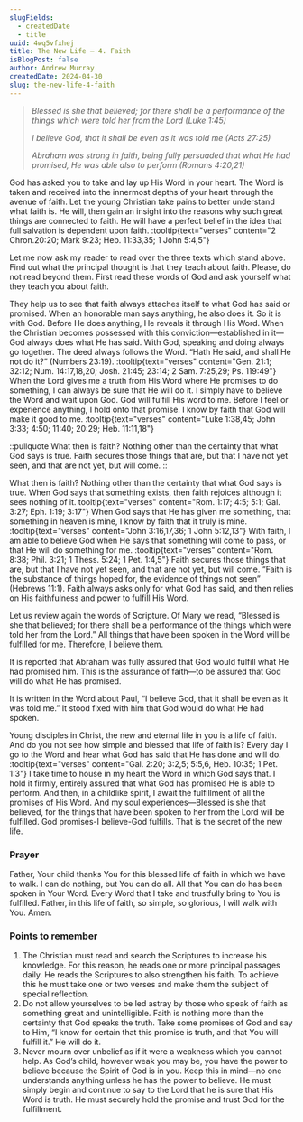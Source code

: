 ```yaml
---
slugFields:
  - createdDate
  - title
uuid: 4wq5vfxhej
title: The New Life – 4. Faith
isBlogPost: false
author: Andrew Murray
createdDate: 2024-04-30
slug: the-new-life-4-faith
---
```

> *Blessed is she that believed; for there shall be a performance of the things which were told her from the Lord (Luke 1:45)*
>
> *I believe God, that it shall be even as it was told me (Acts 27:25)*
>
> *Abraham was strong in faith, being fully persuaded that what He had promised, He was able also to perform  (Romans 4:20,21)*

God has asked you to take and lay up His Word in your heart. The Word is taken and received into the innermost depths of your heart through the avenue of faith. Let the young Christian take pains to better understand what faith is. He will, then gain an insight into the reasons why such great things are connected to faith. He will have a perfect belief in the idea that full salvation is dependent upon faith. :tooltip{text="verses" content="2 Chron.20:20; Mark 9:23; Heb. 11:33,35; 1 John 5:4,5"}

Let me now ask my reader to read over the three texts which stand above. Find out what the principal thought is that they teach about faith. Please, do not read beyond them. First read these words of God and ask yourself what they teach you about faith.

They help us to see that faith always attaches itself to what God has said or promised. When an honorable man says anything, he also does it. So it is with God. Before He does anything, He reveals it through His Word. When the Christian becomes possessed with this conviction—established in it—God always does what He has said. With God, speaking and doing always go together. The deed always follows the Word. “Hath He said, and shall He not do it?” (Numbers 23:19). :tooltip{text="verses" content="Gen. 21:1; 32:12; Num. 14:17,18,20; Josh. 21:45; 23:14; 2 Sam. 7:25,29; Ps. 119:49"} When the Lord gives me a truth from His Word where He promises to do something, I can always be sure that He will do it. I simply have to believe the Word and wait upon God. God will fulfill His word to me. Before I feel or experience anything, I hold onto that promise. I know by faith that God will make it good to me. :tooltip{text="verses" content="Luke 1:38,45; John 3:33; 4:50; 11:40; 20:29; Heb. 11:11,18"}

::pullquote
What then is faith? Nothing other than the certainty that what God says is true. Faith secures those things that are, but that I have not yet seen, and that are not yet, but will come.
::

What then is faith? Nothing other than the certainty that what God says is true. When God says that something exists, then faith rejoices although it sees nothing of it. tooltip{text="verses" content="Rom. 1:17; 4:5; 5:1; Gal. 3:27; Eph. 1:19; 3:17"} When God says that He has given me something, that something in heaven is mine, I know by faith that it truly is mine. :tooltip{text="verses" content="John 3:16,17,36; 1 John 5:12,13"} With faith, I am able to believe God when He says that something will come to pass, or that He will do something for me. :tooltip{text="verses" content="Rom. 8:38; Phil. 3:21; 1 Thess. 5:24; 1 Pet. 1:4,5"} Faith secures those things that are, but that I have not yet seen, and that are not yet, but will come. “Faith is the substance of things hoped for, the evidence of things not seen” (Hebrews 11:1). Faith always asks only for what God has said, and then relies on His faithfulness and power to fulfill His Word.

Let us review again the words of Scripture. Of Mary we read, “Blessed is she that believed; for there shall be a performance of the things which were told her from the Lord.” All things that have been spoken in the Word will be fulfilled for me. Therefore, I believe them.

It is reported that Abraham was fully assured that God would fulfill what He had promised him. This is the assurance of faith—to be assured that God will do what He has promised.

It is written in the Word about Paul, “I believe God, that it shall be even as it was told me.” It stood fixed with him that God would do what He had spoken.

Young disciples in Christ, the new and eternal life in you is a life of faith. And do you not see how simple and blessed that life of faith is? Every day I go to the Word and hear what God has said that He has done and will do. :tooltip{text="verses" content="Gal. 2:20; 3:2,5; 5:5,6, Heb. 10:35; 1 Pet. 1:3"} I take time to house in my heart the Word in which God says that. I hold it firmly, entirely assured that what God has promised He is able to perform. And then, in a childlike spirit, I await the fulfillment of all the promises of His Word. And my soul experiences—Blessed is she that believed, for the things that have been spoken to her from the Lord will be fulfilled. God promises-I believe-God fulfills. That is the secret of the new life.

### Prayer

Father, Your child thanks You for this blessed life of faith in which we have to walk. I can do nothing, but You can do all. All that You can do has been spoken in Your Word. Every Word that I take and trustfully bring to You is fulfilled. Father, in this life of faith, so simple, so glorious, I will walk with You. Amen.

### Points to remember

1. The Christian must read and search the Scriptures to increase his knowledge. For this reason, he reads one or more principal passages daily. He reads the Scriptures to also strengthen his faith. To achieve this he must take one or two verses and make them the subject of special reflection.
2. Do not allow yourselves to be led astray by those who speak of faith as something great and unintelligible. Faith is nothing more than the certainty that God speaks the truth. Take some promises of God and say to Him, “I know for certain that this promise is truth, and that You will fulfill it.” He will do it.
3. Never mourn over unbelief as if it were a weakness which you cannot help. As God’s child, however weak you may be, you have the power to believe because the Spirit of God is in you. Keep this in mind—no one understands anything unless he has the power to believe. He must simply begin and continue to say to the Lord that he is sure that His Word is truth. He must securely hold the promise and trust God for the fulfillment.

